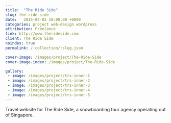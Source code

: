 ```yaml
---
title:  "The Ride Side"
slug: the-ride-side
date:   2015-04-02 10:00:00 +0800
categories: project web-design wordpress
attribution: Freelance
link: http://www.therideside.com
client: The Ride Side
noindex: true
permalink: /:collection/:slug.json

cover-image: /images/project/The-Ride-Side
cover-image-index: /images/project/The-Ride-Side

gallery:
 - image: /images/project/trs-inner-1
 - image: /images/project/trs-inner-2
 - image: /images/project/trs-inner-3
 - image: /images/project/trs-inner-4
 - image: /images/project/trs-inner-5
---
```


Travel website for The Ride Side, a snowboarding tour agency operating out of Singapore.

<!-- Website powered by WordPress CMS and Avada Theme framework. -->